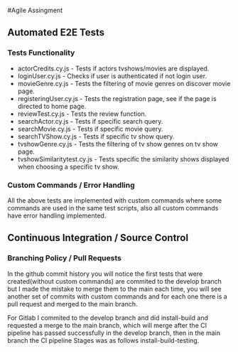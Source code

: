 #Agile Assingment

## Automated E2E Tests
### Tests Functionality

+ actorCredits.cy.js - Tests if actors tvshows/movies are displayed.
+ loginUser.cy.js - Checks if user is authenticated if not login user.
+ movieGenre.cy.js - Tests the filtering of movie genres on discover movie page.
+ registeringUser.cy.js - Tests the registration page, see if the page is directed to home page.
+ reviewTest.cy.js - Tests the review function.
+ searchActor.cy.js - Tests if specific search query.
+ searchMovie.cy.js - Tests if specific movie query.
+ searchTVShow.cy.js - Tests if specific tv show query.
+ tvshowGenre.cy.js - Tests the filtering of tv show genres on tv show page.
+ tvshowSimilaritytest.cy.js - Tests specific the similarity shows displayed when choosing a specific tv show.

### Custom Commands / Error Handling

All the above tests are implemented with custom commands where some commands are used in the same test scripts, also all custom commands have error handling implemented.

## Continuous Integration / Source Control

### Branching Policy / Pull Requests

In the github commit history you will notice the first tests that were created(without custom commands) are commited to the develop branch but I made the mistake to merge them to the main each time, you will see another set of commits with custom commands and for each one there is a pull request and merged to the main branch.

For Gitlab I commited to the develop branch and did install-build and requested a merge to the main branch, which will merge after the CI pipeline has passed successfully in the develop branch, then in the main branch the CI pipeline Stages was as follows install-build-testing.
